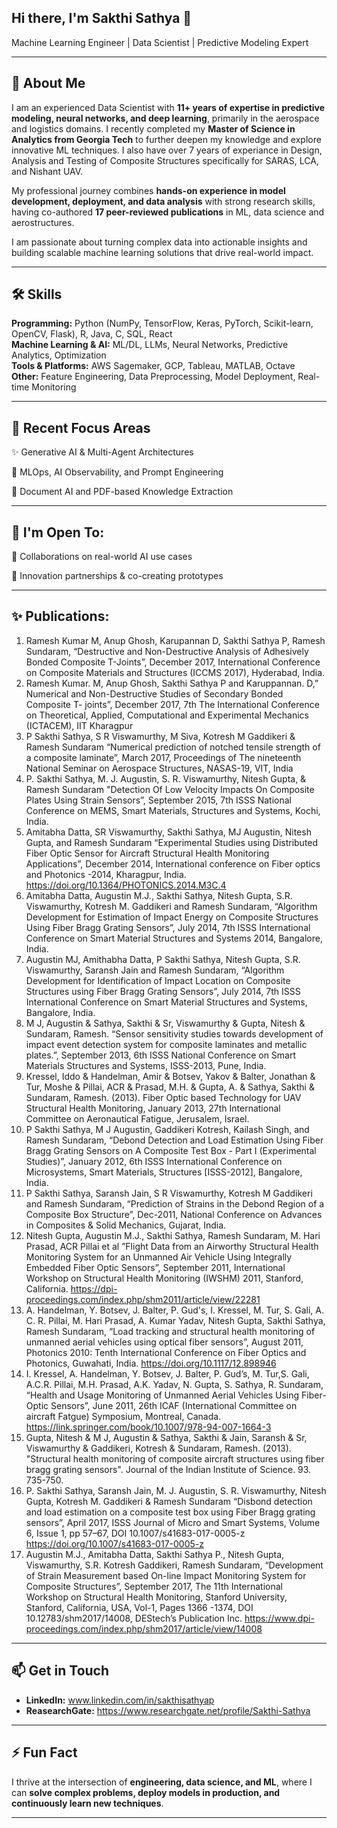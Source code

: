 
## Hi there, I'm Sakthi Sathya 👋  
Machine Learning Engineer | Data Scientist | Predictive Modeling Expert  

---

## 🌟 About Me
I am an experienced Data Scientist with **11+ years of expertise in predictive modeling, neural networks, and deep learning**, primarily in the aerospace and logistics domains.  I recently completed my **Master of Science in Analytics from Georgia Tech** to further deepen my knowledge and explore innovative ML techniques.  I also have over 7 years of experiance in Design, Analysis and Testing of Composite Structures specifically for SARAS, LCA, and Nishant UAV.

My professional journey combines **hands-on experience in model development, deployment, and data analysis** with strong research skills, having co-authored **17 peer-reviewed publications** in ML, data science and aerostructures.

I am passionate about turning complex data into actionable insights and building scalable machine learning solutions that drive real-world impact.


---

## 🛠️ Skills

**Programming:** Python (NumPy, TensorFlow, Keras, PyTorch, Scikit-learn, OpenCV, Flask), R, Java, C, SQL, React  
**Machine Learning & AI:** ML/DL, LLMs, Neural Networks, Predictive Analytics, Optimization  
**Tools & Platforms:** AWS Sagemaker, GCP, Tableau, MATLAB, Octave  
**Other:** Feature Engineering, Data Preprocessing, Model Deployment, Real-time Monitoring  

---
## 🔬 Recent Focus Areas

✨ Generative AI & Multi-Agent Architectures

🧩 MLOps, AI Observability, and Prompt Engineering

📄 Document AI and PDF-based Knowledge Extraction

---
## 🎤 I'm Open To:

🤝 Collaborations on real-world AI use cases

🧪 Innovation partnerships & co-creating prototypes

---
## ✨ Publications:
1. Ramesh Kumar M, Anup Ghosh, Karupannan D, Sakthi Sathya P, Ramesh Sundaram, “Destructive and Non-Destructive Analysis of Adhesively Bonded Composite T-Joints”, December 2017, International Conference on Composite Materials and Structures (ICCMS 2017), Hyderabad, India.
2. Ramesh Kumar. M, Anup Ghosh, Sakthi Sathya P and Karuppannan. D,” Numerical and Non-Destructive Studies of Secondary Bonded Composite T- joints”, December 2017, 7th The International Conference on Theoretical, Applied, Computational and Experimental Mechanics (ICTACEM), IIT Kharagpur
3. P Sakthi Sathya, S R Viswamurthy, M Siva, Kotresh M Gaddikeri & Ramesh Sundaram “Numerical prediction of notched tensile strength of a composite laminate”, March 2017, Proceedings of The nineteenth National Seminar on Aerospace Structures, NASAS-19, VIT, India
4. P. Sakthi Sathya, M. J. Augustin, S. R. Viswamurthy, Nitesh Gupta,  & Ramesh Sundaram "Detection Of Low Velocity Impacts On Composite Plates Using Strain Sensors”, September 2015, 7th ISSS National Conference on MEMS, Smart Materials, Structures and Systems, Kochi, India.
5.	Amitabha Datta, SR Viswamurthy, Sakthi Sathya, MJ Augustin, Nitesh Gupta, and Ramesh Sundaram “Experimental Studies using Distributed Fiber Optic Sensor for Aircraft Structural Health Monitoring Applications”, December 2014, International conference on Fiber optics and Photonics -2014, Kharagpur, India. https://doi.org/10.1364/PHOTONICS.2014.M3C.4 
6. Amitabha Datta, Augustin M.J., Sakthi Sathya, Nitesh Gupta, S.R. Viswamurthy, Kotresh M. Gaddikeri and Ramesh Sundaram, “Algorithm Development for Estimation of Impact Energy on Composite Structures Using Fiber Bragg Grating Sensors”, July 2014, 7th ISSS International Conference on Smart Material Structures and Systems 2014, Bangalore, India.
7. Augustin MJ, Amithabha Datta, P Sakthi Sathya, Nitesh Gupta, S.R. Viswamurthy, Saransh Jain and Ramesh Sundaram, “Algorithm Development for Identification of Impact Location on Composite Structures using Fiber Bragg Grating Sensors”, July 2014, 7th ISSS International Conference on Smart Material Structures and Systems, Bangalore, India.
8. M J, Augustin & Sathya, Sakthi & Sr, Viswamurthy & Gupta, Nitesh & Sundaram, Ramesh. “Sensor sensitivity studies towards development of impact event detection system for composite laminates and metallic plates.”, September 2013, 6th ISSS National Conference on Smart Materials Structures and Systems, ISSS-2013, Pune, India.
9. Kressel, Iddo & Handelman, Amir & Botsev, Yakov & Balter, Jonathan & Tur, Moshe & Pillai, ACR & Prasad, M.H. & Gupta, A. & Sathya, Sakthi & Sundaram, Ramesh. (2013). Fiber Optic based Technology for UAV Structural Health Monitoring, January 2013, 27th International Committee on Aeronautical Fatigue, Jerusalem, Israel.
10. P Sakthi Sathya, M J Augustin, Gaddikeri Kotresh, Kailash Singh, and Ramesh Sundaram, “Debond Detection and Load Estimation Using Fiber Bragg Grating Sensors on A Composite Test Box - Part I (Experimental Studies)”, January 2012, 6th ISSS International Conference on Microsystems, Smart Materials, Structures [ISSS-2012], Bangalore, India.
11. P Sakthi Sathya, Saransh Jain, S R Viswamurthy, Kotresh M Gaddikeri and Ramesh Sundaram, “Prediction of Strains in the Debond Region of a Composite Box Structure”, Dec-2011, National Conference on Advances in Composites & Solid Mechanics, Gujarat, India.
12. Nitesh Gupta, Augustin M.J., Sakthi Sathya, Ramesh Sundaram, M. Hari Prasad, ACR Pillai et al ”Flight Data from an Airworthy Structural Health Monitoring System for an Unmanned Air Vehicle Using Integrally Embedded Fiber Optic Sensors”, September 2011, International Workshop on Structural Health Monitoring (IWSHM) 2011, Stanford, California. https://dpi-proceedings.com/index.php/shm2011/article/view/22281
13. A. Handelman, Y. Botsev, J. Balter, P. Gud's, I. Kressel, M. Tur, S. Gali, A. C. R. Pillai, M. Hari Prasad, A. Kumar Yadav, Nitesh Gupta, Sakthi Sathya, Ramesh Sundaram, “Load tracking and structural health monitoring of unmanned aerial vehicles using optical fiber sensors”, August 2011, Photonics 2010: Tenth International Conference on Fiber Optics and Photonics, Guwahati, India.  https://doi.org/10.1117/12.898946
14. I. Kressel, A. Handelman, Y. Botsev, J. Balter, P. Gud’s, M. Tur,S. Gali, A.C.R. Pillai, M.H. Prasad, A.K. Yadav, N. Gupta, S. Sathya, R. Sundaram, “Health and Usage Monitoring of Unmanned Aerial Vehicles Using Fiber-Optic Sensors”, June 2011, 26th ICAF (International Committee on aircraft Fatgue) Symposium, Montreal, Canada. https://link.springer.com/book/10.1007/978-94-007-1664-3
15. Gupta, Nitesh & M J, Augustin & Sathya, Sakthi & Jain, Saransh & Sr, Viswamurthy & Gaddikeri, Kotresh & Sundaram, Ramesh. (2013). "Structural health monitoring of composite aircraft structures using fiber bragg grating sensors". Journal of the Indian Institute of Science. 93. 735-750.
16. P. Sakthi Sathya, Saransh Jain, M. J. Augustin, S. R. Viswamurthy, Nitesh Gupta, Kotresh M. Gaddikeri & Ramesh Sundaram “Disbond detection and load estimation on a composite test box using Fiber Bragg grating sensors”, April 2017, ISSS Journal of Micro and Smart Systems, Volume 6, Issue 1, pp 57–67, DOI 10.1007/s41683-017-0005-z https://doi.org/10.1007/s41683-017-0005-z
17. Augustin M.J., Amitabha Datta, Sakthi Sathya P., Nitesh Gupta, Viswamurthy, S.R. Kotresh Gaddikeri, Ramesh Sundaram, “Development of Strain Measurement based On-line Impact Monitoring System for Composite Structures”, September 2017, The 11th International Workshop on Structural Health Monitoring, Stanford University, Stanford, California, USA, Vol-1, Pages 1366 -1374, DOI 10.12783/shm2017/14008, DEStech’s  Publication Inc. https://www.dpi-proceedings.com/index.php/shm2017/article/view/14008






---
## 📫 Get in Touch

- **LinkedIn:**   www.linkedin.com/in/sakthisathyap
- **ReasearchGate:**  https://www.researchgate.net/profile/Sakthi-Sathya


---

## ⚡ Fun Fact
I thrive at the intersection of **engineering, data science, and ML**, where I can **solve complex problems, deploy models in production, and continuously learn new techniques**.

---



<!--
**sakthips12/sakthips12** is a ✨ _special_ ✨ repository because its `README.md` (this file) appears on your GitHub profile.

Here are some ideas to get you started:

- 🔭 I’m currently working on ...
- 🌱 I’m currently learning ...
- 👯 I’m looking to collaborate on ...
- 🤔 I’m looking for help with ...
- 💬 Ask me about ...
- 📫 How to reach me: ...
- 😄 Pronouns: ...
- ⚡ Fun fact: ...
-->
